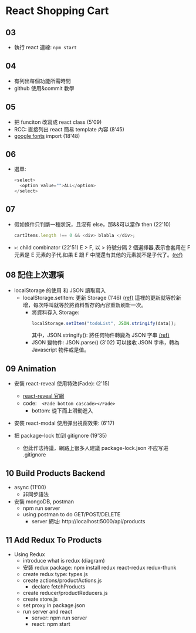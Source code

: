 # React Shopping Cart

## 03

- 執行 react 連線: `npm start`

## 04

- 有列出每個功能所需時間
- github 使用&commit 教學

## 05

- 把 funciton 改寫成 react class (5'09)
- RCC: 直接列出 react 簡易 template 內容 (8'45)
- [google fonts](https://fonts.google.com/?selection.family=Montserrat&sidebar.open=true) import (18'48)

## 06

- 選單:
  ```js
  <select>
    <option value="">ALL</option>
  </select>
  ```

## 07

- 假如條件只判斷一種狀況，且沒有 else，那&&可以當作 then (22'10)

  ```js
  cartItems.length !== 0 && <div> blabla </div>;
  ```

- `>`: child combinator (22'51)
  E > F, 以 > 符號分隔 2 個選擇器,表示會套用在 F 元素是 E 元素的子代,如果 E 跟 F 中間還有其他的元素就不是子代了。[(ref)](https://powerfuleric.pixnet.net/blog/post/89523013)

## 08 記住上次選項

- localStorage 的使用 和 JSON 讀取寫入
  - localStorage.setItem: 更新 Storage (1'46) [(ref)](https://andy6804tw.github.io/2018/03/04/browser-localstorage/)
    這裡的更新就等於新增，每次呼叫就等於將資料暫存的內容重新刷新一次。
    - 將資料存入 Storage:
      ```js
      localStorage.setItem("todoList", JSON.stringify(data));
      ```
      其中，JSON.stringify(): 將任何物件轉變為 JSON 字串 [(ref)](https://medium.com/itsems-frontend/javascript-json-stringify-and-json-parse-7a1251d3824c)
    - JSON 變物件: JSON.parse() (3'02)
      可以接收 JSON 字串，轉為 Javascript 物件或是值。

## 09 Animation

- 安裝 react-reveal 使用特效(Fade): (2'15)

  - [react-reveal 官網](https://www.react-reveal.com/docs/cascade/)
  - code:　`<Fade bottom cascade></Fade>`
    - bottom: 從下而上滑動進入

- 安裝 react-modal 使用彈出視窗效果: (6'17)
- 把 package-lock 加到 gitignore (19'35)
  - 但此作法待議，網路上很多人建議 package-lock.json 不应写进 .gitignore

## 10 Build Products Backend

- async (11'00)
  - 非同步語法
- 安裝 mongoDB, postman
  - npm run server
  - using postman to do GET/POST/DELETE
    - server 網址: http://localhost:5000/api/products

## 11 Add Redux To Products

- Using Redux
  - introduce what is redux (diagram)
  - 安裝 redux package: npm install redux react-redux redux-thunk
  - create redux type: types.js
  - create actions/productActions.js
    - declare fetchProducts
  - create reducer/productReducers.js
  - create store.js
  - set proxy in package.json
  - run server and react
    - server: npm run server
    - react: npm start
